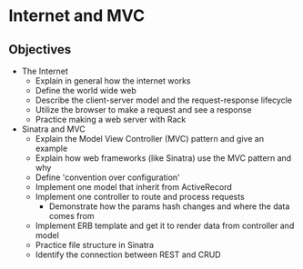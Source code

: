 # Internet and MVC

## Objectives

* The Internet
  * Explain in general how the internet works
  * Define the world wide web
  * Describe the client-server model and the request-response lifecycle
  * Utilize the browser to make a request and see a response
  * Practice making a web server with Rack
* Sinatra and MVC
  * Explain the Model View Controller \(MVC\) pattern and give an example
  * Explain how web frameworks \(like Sinatra\) use the MVC pattern and why
  * Define 'convention over configuration'
  * Implement one model that inherit from ActiveRecord
  * Implement one controller to route and process requests
    * Demonstrate how the params hash changes and where the data comes from
  * Implement ERB template and get it to render data from controller and model
  * Practice file structure in Sinatra
  * Identify the connection between REST and CRUD

